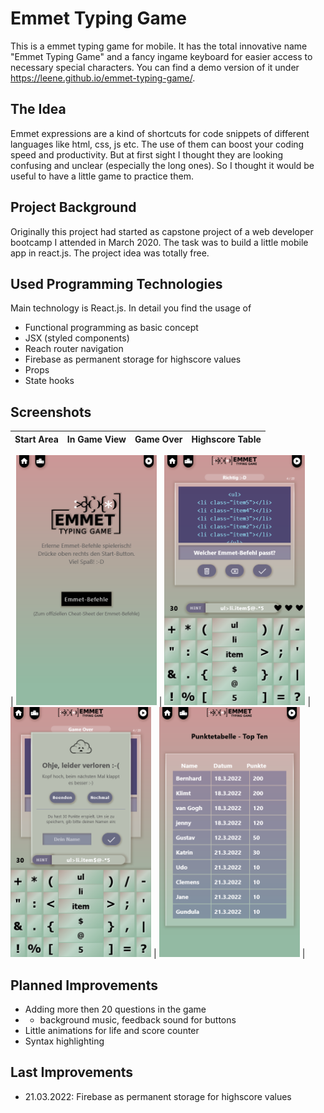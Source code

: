 
# Emmet Typing Game

This is a emmet typing game for mobile. It has the total innovative name "Emmet Typing Game" and a fancy ingame keyboard for easier access to necessary special characters. You can find a demo version of it under https://leene.github.io/emmet-typing-game/.

## The Idea

Emmet expressions are a kind of shortcuts for code snippets of different languages like html, css, js etc. The use of them can boost your coding speed and productivity. But at first sight I thought they are looking confusing and unclear (especially the long ones). So I thought it would be useful to have a little game to practice them.

## Project Background

Originally this project had started as capstone project of a web developer bootcamp I attended in March 2020. The task was to build a little mobile app in react.js. The project idea was totally free.

## Used Programming Technologies

Main technology is React.js. In detail you find the usage of 
 - Functional programming as basic concept
 - JSX (styled components)
 - Reach router navigation
 - Firebase as permanent storage for highscore values
 - Props
 - State hooks

 ## Screenshots
 |          Start Area           |             In Game View         |          Game Over            |             Highscore Table      | 
| :----------------------------: | :------------------------------: | :----------------------------: | :------------------------------: | 

| <img src="./public/screenshots_finishedApp/startArea.png" style="height:400px"> | <img src="./public/screenshots_finishedApp/ingameView.png" style="height:400px"> | <img src="./public/screenshots_finishedApp/gameOverDialog.png" style="height:400px"> | <img src="./public/screenshots_finishedApp/highscore2Tabelle.png" style="height:400px"> | 

## Planned Improvements
- Adding more then 20 questions in the game
- - background music, feedback sound for buttons
- Little animations for life and score counter
- Syntax highlighting

## Last Improvements
- 21.03.2022: Firebase as permanent storage for highscore values 
